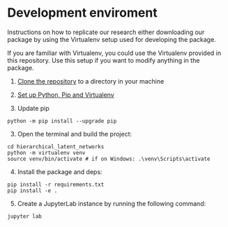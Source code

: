 # Development enviroment

Instructions on how to replicate our research either downloading our package by using the Virtualenv setup used for developing the package.

If you are familiar with Virtualenv, you could use the Virtualenv provided in this repository. Use this setup if you want to modify anything in the package.

1. [Clone the repository](https://docs.github.com/en/github/creating-cloning-and-archiving-repositories/cloning-a-repository-from-github/cloning-a-repository) to a directory in your machine
2. [Set up Python, Pip and Virtualenv](http://timsherratt.org/digital-heritage-handbook/docs/python-pip-virtualenv/)

3. Update pip

```{console}
python -m pip install --upgrade pip
```

3. Open the terminal and build the project:
```{console}
cd hierarchical_latent_networks
python -m virtualenv venv
source venv/bin/activate # if on Windows: .\venv\Scripts\activate
```
4. Install the package and deps:
```{console}
pip install -r requirements.txt
pip install -e .
```
5. Create a JupyterLab instance by running the following command:
```{console}
jupyter lab
```